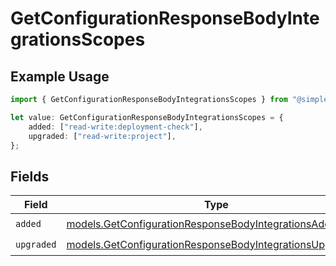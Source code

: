 # GetConfigurationResponseBodyIntegrationsScopes

## Example Usage

```typescript
import { GetConfigurationResponseBodyIntegrationsScopes } from "@simplesagar/vercel/models/getconfigurationop.js";

let value: GetConfigurationResponseBodyIntegrationsScopes = {
    added: ["read-write:deployment-check"],
    upgraded: ["read-write:project"],
};
```

## Fields

| Field                                                                                                                      | Type                                                                                                                       | Required                                                                                                                   | Description                                                                                                                |
| -------------------------------------------------------------------------------------------------------------------------- | -------------------------------------------------------------------------------------------------------------------------- | -------------------------------------------------------------------------------------------------------------------------- | -------------------------------------------------------------------------------------------------------------------------- |
| `added`                                                                                                                    | [models.GetConfigurationResponseBodyIntegrationsAdded](../models/getconfigurationresponsebodyintegrationsadded.md)[]       | :heavy_check_mark:                                                                                                         | N/A                                                                                                                        |
| `upgraded`                                                                                                                 | [models.GetConfigurationResponseBodyIntegrationsUpgraded](../models/getconfigurationresponsebodyintegrationsupgraded.md)[] | :heavy_check_mark:                                                                                                         | N/A                                                                                                                        |